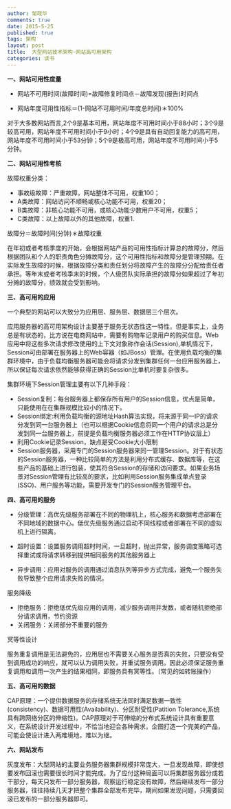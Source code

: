 ```yaml
---
author: 邹政华
comments: true
date: 2015-5-25
published: true 
tags: 架构
layout: post
title:  大型网站技术架构-网站高可用架构
categories: 读书 
---
```



**一、网站可用性度量**


- 网站不可用时间(故障时间)=故障修复时间点－故障发现(报告)时间点

- 网站年度可用性指标＝(1-网站不可用时间/年度总时间)＊100%

对于大多数网站而言,2个9是基本可用，网站年度不可用时间小于88小时；3个9是较高可用，网站年度不可用时间小于9小时；4个9是具有自动回复能力的高可用，网站年度不可用时间小于53分钟；5个9是极高可用，网站年度不可用时间小于5分钟。


**二、网站可用性考核**


故障权重分类：

- 事故级故障：严重故障，网站整体不可用，权重100；
- A类故障：网站访问不顺畅或核心功能不可用，权重20；
- B类故障：非核心功能不可用，或核心功能少数用户不可用，权重5；
- C类故障：以上故障以外的其他故障，权重1.

故障分＝故障时间(分钟)＊故障权重

在年初或者考核季度的开始，会根据网站产品的可用性指标计算总的故障分，然后根据团队和个人的职责角色分摊故障分，这个可用性指标和故障分是管理预期。在实际发生故障的时候，根据故障分类和责任划分将故障产生的故障分分配给责任者承担。等年末或者考核季末的时候，个人级团队实际承担的故障分如果超过了年初分摊的故障分，绩效就会受到影响。

**三、高可用的应用**

一个典型的网站可以大致分为应用层、服务层、数据层三个层次。

应用服务器的高可用架构设计主要基于服务无状态性这一特性，但是事实上，业务总是有状态的，比方说在电商网站中，需要有购物车记录用户的购买信息。Web应用中将这些多次请求修改使用的上下文对象称作会话(Session),单机情况下，Session可由部署在服务器上的Web容器（如JBoss）管理。在使用负载均衡的集群环境中，由于负载均衡服务器可能会将请求分发到集群任何一台应用服务器上，所以保证每次请求依然能够获得正确的Session比单机时要复杂很多。

集群环境下Session管理主要有以下几种手段：

- Session复制：每台服务器上都保存所有用户的Session信息，优点是简单，只能使用在在集群规模比较小的情况下。
- Session绑定:利用负载均衡的源地址Hash算法实现，将来源于同一IP的请求分发到同一台服务器上（也可以根据Cookie信息将同一个用户的请求总是分发到同一台服务器上，前提是负载均衡服务器必须工作在HTTP协议层上）
- 利用Cookie记录Session，缺点是受Cookie大小限制
- Session服务器，采用专门的Session服务器来同一管理Session。对于有状态的Session服务器，一种比较简单的方法是利用分布式缓存、数据库等，在这些产品的基础上进行包装，使其符合Session的存储和访问要求。如果业务场景对Session管理有比较高的要求，比如利用Session服务集成单点登录(SSO)、用户服务等功能，需要开发专门的Session服务管理平台。

**四、高可用的服务**

- 分级管理：高优先级服务部署在不同的物理机上，核心服务和数据考虑部署在不同地域的数据中心。低优先级服务通过启动不同线程或者部署在不同的虚拟机上进行隔离。

- 超时设置：设置服务调用超时时间，一旦超时，抛出异常，服务调度策略可选择重试或将请求转移到提供相同服务的其他服务器上
- 异步调用：应用对服务的调用通过消息队列等异步方式完成，避免一个服务失败导致整个应用请求失败的情况。

服务降级

- 拒绝服务：拒绝低优先级应用的调用，减少服务调用并发数，或者随机拒绝部分请求调用，节约资源
- 关闭服务：关闭部分不重要的服务

冥等性设计

服务重复调用是无法避免的，应用层也不需要关心服务是否真的失败，只要没有受到调用成功的响应，就可以认为调用失败，并重试服务调用。因此必须保证服务重复调用和调用一次产生的结果相同，即服务具有冥等性。（常见的如转账操作）

**五、高可用的数据**

CAP原理：一个提供数据服务的存储系统无法同时满足数据一致性(consistency)、数据可用性(Availability)、分区耐受性(Patition Tolerance,系统具有跨网络分区的伸缩性)。CAP原理对于可伸缩的分布式系统设计具有重要意义，在系统设计开发过程中，不恰当地迎合各种需求，企图打造一个完美的产品，可能会使设计进入两难境地，难以为继。

**六、网站发布**

灰度发布：大型网站的主要业务服务器集群规模非常庞大，一旦发现故障，即使想要发布回滚也需要很长时间才能完成。为了应付这种局面可以将集群服务器分成若干部分，每天只发布一部分服务器，观察运行稳定没有故障，然后继续发布一部分服务器，往往持续几天才把整个集群全部发布完毕，期间如果发现问题，只需要回滚已发布的一部分服务器即可。






























